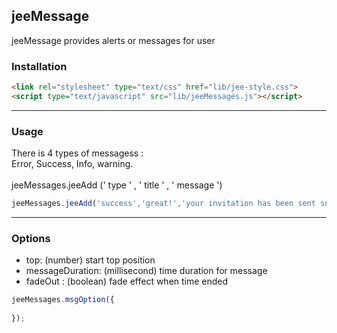 ## jeeMessage
jeeMessage provides alerts or messages for user


### Installation

```html
<link rel="stylesheet" type="text/css" href="lib/jee-style.css">
<script type="text/javascript" src="lib/jeeMessages.js"></script>
```
___

### Usage
There is 4 types of messagess :
</br>
Error, Success, Info, warning.
</br></br>
jeeMessages.jeeAdd (' type ' , ' title ' , ' message ')

```javascript
jeeMessages.jeeAdd('success','great!','your invitation has been sent successfully');
```
___

### Options
* top: (number) start top position
* messageDuration: (millisecond) time duration for message
* fadeOut : (boolean) fade effect when time ended

```javascript
jeeMessages.msgOption({
	
});
```

